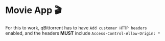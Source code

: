 # Movie App 🎬

For this to work, qBittorrent has to have `Add customer HTTP headers` enabled, and the headers **MUST** include `Access-Control-Allow-Origin: *`

